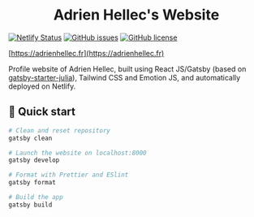 <h1 align="center">
  Adrien Hellec's Website
</h1>

[![Netlify Status](https://api.netlify.com/api/v1/badges/74f73f0b-1168-493d-b451-651394b3b8d3/deploy-status)](https://app.netlify.com/sites/agitated-leavitt-de5b97/deploys)
[![GitHub issues](https://img.shields.io/github/issues/he2lec/website)](https://github.com/he2lec/website/issues)
[![GitHub license](https://img.shields.io/github/license/he2lec/website)](https://github.com/he2lec/website/blob/master/LICENSE)

[https://adrienhellec.fr](https://adrienhellec.fr)

Profile website of Adrien Hellec, built using React JS/Gatsby (based on
[gatsby-starter-julia](https://github.com/niklasmtj/gatsby-starter-julia)),
Tailwind CSS and Emotion JS, and automatically deployed on Netlify.


## 🚀 Quick start

```sh
# Clean and reset repository
gatsby clean

# Launch the website on localhost:8000
gatsby develop

# Format with Prettier and ESlint
gatsby format

# Build the app
gatsby build
```
